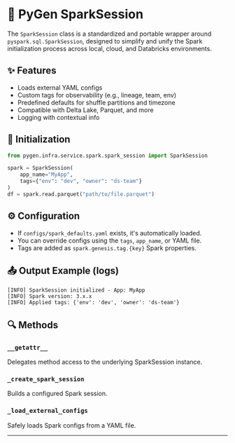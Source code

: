 
# 🚀 PyGen SparkSession

The `SparkSession` class is a standardized and portable wrapper around `pyspark.sql.SparkSession`,
designed to simplify and unify the Spark initialization process across local, cloud, and Databricks environments.

## ✨ Features
- Loads external YAML configs
- Custom tags for observability (e.g., lineage, team, env)
- Predefined defaults for shuffle partitions and timezone
- Compatible with Delta Lake, Parquet, and more
- Logging with contextual info

## 🧱 Initialization

```python
from pygen.infra.service.spark.spark_session import SparkSession

spark = SparkSession(
    app_name="MyApp",
    tags={"env": "dev", "owner": "ds-team"}
)
df = spark.read.parquet("path/to/file.parquet")
```

## ⚙️ Configuration

- If `configs/spark_defaults.yaml` exists, it's automatically loaded.
- You can override configs using the `tags`, `app_name`, or YAML file.
- Tags are added as `spark.genesis.tag.{key}` Spark properties.

## 📤 Output Example (logs)
```
[INFO] SparkSession initialized - App: MyApp
[INFO] Spark version: 3.x.x
[INFO] Applied tags: {'env': 'dev', 'owner': 'ds-team'}
```

## 🔍 Methods

### `__getattr__`
Delegates method access to the underlying SparkSession instance.

### `_create_spark_session`
Builds a configured Spark session.

### `_load_external_configs`
Safely loads Spark configs from a YAML file.

---
